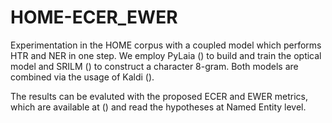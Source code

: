 # HOME-ECER_EWER

Experimentation in the HOME corpus with a coupled model which performs HTR and NER in one step. We employ PyLaia () to build and train the optical model and SRILM () to construct a character 8-gram. Both models are combined via the usage of Kaldi ().

The results can be evaluted with the proposed ECER and EWER metrics, which are available at () and read the hypotheses at Named Entity level.
